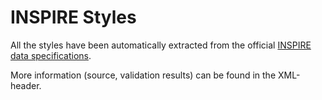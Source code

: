 # INSPIRE Styles

All the styles have been automatically extracted from the official [INSPIRE data specifications](http://inspire.ec.europa.eu/index.cfm/pageid/2).

More information (source, validation results) can be found in the XML-header.
